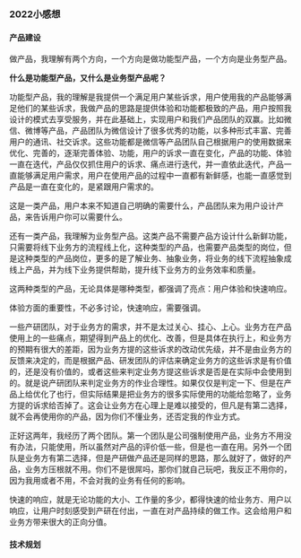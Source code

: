 ### 2022小感想

#### 产品建设

做产品，我理解有两个方向，一个方向是做功能型产品，一个方向是业务型产品。

**什么是功能型产品，又什么是业务型产品呢？**

功能型产品，我的理解是我提供一个满足用户某些诉求，用户使用我的产品能够满足他们的某些诉求，我做产品的思路是提供体验和功能都极致的产品，用户按照我设计的模式去享受服务，并在此基础上，实现用户和我们产品团队的双赢。比如微信、微博等产品，产品团队为微信设计了很多优秀的功能，以多种形式丰富、完善用户的通讯、社交诉求。这些功能都是微信等产品团队自己根据用户的使用数据来优化、完善的，逐渐完善体验、功能，用户的诉求一直在变化，产品的功能、体验一直在迭代，产品仅仅抓住用户的诉求、痛点进行迭代，并一直依此迭代，产品一直能够满足用户需求，用户在使用产品的过程中一直都有新鲜感，也能一直感觉到产品是一直在变化的，是紧跟用户需求的。

这是一类产品，用户本来不知道自己明确的需要什么，产品团队来为用户设计产品，来告诉用户你可以需要什么。

还有一类产品，我理解为业务型产品。这类产品不需要产品方设计什么新鲜功能，只需要将线下业务方的流程线上化，这种类型的产品，也需要产品类型的岗位，但是这种类型的产品岗位，更多的是了解业务、抽象业务，将业务的线下流程抽象成线上产品，并为线下业务提供帮助，提升线下业务方的业务效率和质量。

这两种类型的产品，无论具体是哪种类型，都强调了亮点：用户体验和快速响应。

体验方面的重要性，不必多讨论，快速响应，需要强调。

一些产研团队，对于业务方的需求，并不是太过关心、挂心、上心。业务方在产品使用上的一些痛点，期望得到产品上的优化、改善，但是具体在执行上，和业务方的预期有很大的差距，因为业务方提的这些诉求的改动优先级，并不是由业务方的反馈来决定的，而是根据产品、研发团队的评估来确定业务方的这些诉求是有价值的，还是没有价值的，或者这些来判定业务方提这些诉求是否是在实际中会使用到的。就是说产研团队来判定业务方的作业合理性。如果仅仅是判定一下、但是在产品上给优化了也行，但实际结果是把业务方的很多实际使用的功能给忽略了，业务方提的诉求给否掉了。这会让业务方在心理上是难以接受的，但凡是有第二选择，就不会再使用你的产品，因为你们不懂业务，还否定我的作业方式。

正好这两年，我经历了两个团队。第一个团队是公司强制使用产品，业务方不用没有办法，只能使用，所以虽然对产品的评价低一些，但是也一直在用。另外一个团队是业务方有第二选择，但是产研做产品还是同样的思路，那么就好了，做好的产品，业务方压根就不用。你们不是很屌吗，那你们就自己玩吧，我反正不用你的，因为我用或者不用，不会对我的业务有任何的影响。

快速的响应，就是无论功能的大小、工作量的多少，都得快速的给业务方、用户以响应，让用户时刻感受到产研在付出，一直在对产品持续的做工作。这会给用户和业务方带来很大的正向分值。

#### 技术规划

